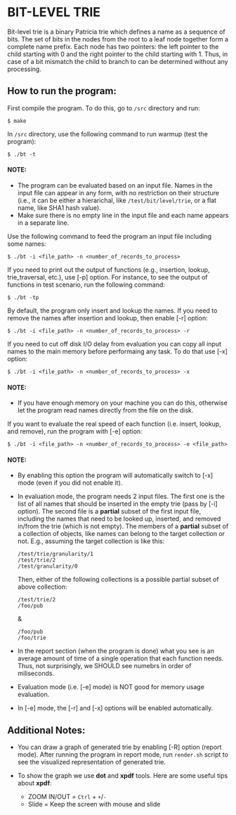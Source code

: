 # BIT-LEVEL TRIE

Bit-level trie is a binary Patricia trie which defines a name as a sequence of bits.
The set of bits in the nodes from the root to a leaf node together form a complete
name prefix. Each node has two pointers: the left pointer to the child starting with
0 and the right pointer to the child starting with 1. Thus, in case of a bit mismatch
the child to branch to can be determined without any processing.



How to run the program:
-----------------------
First compile the program. To do this, go to `/src` directory and run:

    $ make

In `/src` directory, use the following command to run warmup (test the program):

    $ ./bt -t

#### NOTE:

- The program can be evaluated based on an input file. Names in the input file can appear in
  any form, with no restriction on their structure (i.e., it can be either a hierarichal, like
  `/test/bit/level/trie`, or a flat name, like SHA1 hash value). 
- Make sure there is no empty line in the input file and each name appears in a separate line.

Use the following command to feed the program an input file including some names:
    
    $ ./bt -i <file_path> -n <number_of_records_to_process>

If you need to print out the output of functions (e.g., insertion, lookup, trie_traversal, etc.),
use [-p] option. For instance, to see the output of functions in test scenario, run the following
command:
    
    $ ./bt -tp

By default, the program only insert and lookup the names. If you need to remove the names after insertion
and lookup, then enable [-r] option:

    $ ./bt -i <file_path> -n <number_of_records_to_process> -r

If you need to cut off disk I/O delay from evaluation you can copy all input names to the main memory before performaing any task.
To do that use [-x] option:

    $ ./bt -i <file_path> -n <number_of_records_to_process> -x

#### NOTE:

- If you have enough memory on your machine you can do this, otherwise let the program read 
  names directly from the file on the disk.


If you want to evaluate the real speed of each function (i.e. insert, lookup, and remove),
run the program with [-e] option:

    $ ./bt -i <file_path> -n <number_of_records_to_process> -e <file_path>

#### NOTE:
- By enabling this option the program will automatically switch to [-x] mode (even if you did not enable it).
  
- In evaluation mode, the program needs 2 input files. The first one is the list of all names that should 
  be inserted in the empty trie (pass by [-i] option). The second file is a **partial** subset of the first
  input file, including the names that need to be looked up, inserted, and removed in/from the trie (which is
  not empty).
  The members of a **partial** subset of a collection of objects, like names can belong to the target collection
  or not.
  E.g., assuming the target collection is like this:
   
      /test/trie/granularity/1
      /test/trie/2
      /test/granularity/0
   
  Then, either of the following collections is a possible partial subset of above collection:
   
      /test/trie/2
      /foo/pub
  &
  
      /foo/pub
      /foo/trie

- In the report section (when the program is done) what you see is an average amount of time of a single
  operation that each function needs. Thus, not surprisingly, we SHOULD see numebrs in order of miliseconds.

- Evaluation mode (i.e. [-e] mode) is NOT good for memory usage evaluation.

- In [-e] mode, the [-r] and [-x] options will be enabled automatically.


## Additional Notes:
- You can draw a graph of generated trie by enabling [-R] option (report mode). After running the
  program in report mode, run `render.sh` script to see the visualized representation of generated
  trie.

- To show the graph we use **dot** and **xpdf** tools. Here are some useful tips about **xpdf**:  
  - ZOOM IN/OUT = `Ctrl` + `+`/`-`
  - Slide = Keep the screen with mouse and slide
